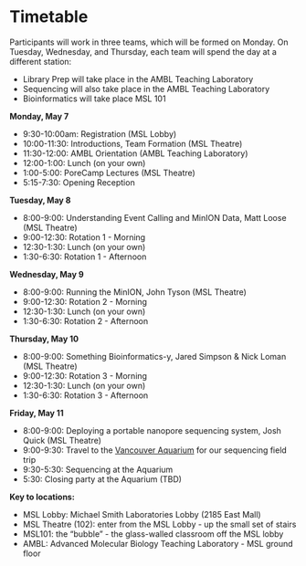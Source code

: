 # Timetable

Participants will work in three teams, which will be formed on Monday. On Tuesday, Wednesday, and Thursday, each team will spend the day at a different station:
  * Library Prep will take place in the AMBL Teaching Laboratory
  * Sequencing will also take place in the  AMBL Teaching Laboratory
  * Bioinformatics will take place MSL 101

**Monday, May 7**
  * 9:30-10:00am: Registration (MSL Lobby)
  * 10:00-11:30: Introductions, Team Formation (MSL Theatre)
  * 11:30-12:00: AMBL Orientation (AMBL Teaching Laboratory)
  * 12:00-1:00: Lunch (on your own)
  * 1:00-5:00: PoreCamp Lectures (MSL Theatre)
  * 5:15-7:30: Opening Reception

**Tuesday, May 8**
  * 8:00-9:00: Understanding Event Calling and MinION Data, Matt Loose (MSL Theatre)
  * 9:00-12:30: Rotation 1 - Morning
  * 12:30-1:30: Lunch (on your own)
  * 1:30-6:30: Rotation 1 - Afternoon

**Wednesday, May 9**
  * 8:00-9:00: Running the MinION, John Tyson (MSL Theatre)
  * 9:00-12:30: Rotation 2 - Morning
  * 12:30-1:30: Lunch (on your own)
  * 1:30-6:30: Rotation 2 - Afternoon

**Thursday, May 10**
  * 8:00-9:00: Something Bioinformatics-y, Jared Simpson & Nick Loman (MSL Theatre)
  * 9:00-12:30: Rotation 3 - Morning
  * 12:30-1:30: Lunch (on your own)
  * 1:30-6:30: Rotation 3 - Afternoon

**Friday, May 11**
  * 8:00-9:00: Deploying a portable nanopore sequencing system, Josh Quick (MSL Theatre)
  * 9:00-9:30: Travel to the [Vancouver Aquarium](http://www.vanaqua.org) for our sequencing field trip 
  * 9:30-5:30: Sequencing at the Aquarium 
  * 5:30: Closing party at the Aquarium (TBD)

**Key to locations:**
  * MSL Lobby: Michael Smith Laboratories Lobby (2185 East Mall)
  * MSL Theatre (102): enter from the MSL Lobby - up the small set of stairs
  * MSL101: the “bubble” - the glass-walled classroom off the MSL lobby
  * AMBL: Advanced Molecular Biology Teaching Laboratory - MSL ground floor
